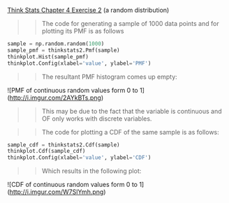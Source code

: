 [Think Stats Chapter 4 Exercise 2](http://greenteapress.com/thinkstats2/html/thinkstats2005.html#toc41) (a random distribution)

>> The code for generating a sample of 1000 data points and for plotting its PMF is as follows
```python
sample = np.random.random(1000)
sample_pmf = thinkstats2.Pmf(sample)
thinkplot.Hist(sample_pmf)
thinkplot.Config(xlabel='value', ylabel='PMF')
```

>> The resultant PMF histogram comes up empty:

![PMF of continuous random values form 0 to 1] (http://i.imgur.com/2AYkBTs.png)

>> This may be due to the fact that the variable is continuous and OF only works with discrete variables.

>> The code for plotting a CDF of the same sample is as follows:
```python
sample_cdf = thinkstats2.Cdf(sample)
thinkplot.Cdf(sample_cdf)
thinkplot.Config(xlabel='value', ylabel='CDF')
```

>> Which results in the following plot:

![CDF of continuous random values form 0 to 1] (http://i.imgur.com/W7SlYmh.png)
